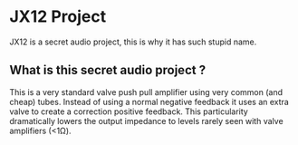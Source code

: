 # JX12 Project

JX12 is a secret audio project, this is why it has such stupid name. 

## What is this secret audio project ?

This is a very standard valve push pull amplifier using very common (and cheap) tubes. Instead of using a normal negative feedback it uses an extra valve to create a correction positive feedback. This particularity dramatically lowers the output impedance to levels rarely seen with valve amplifiers (<1Ω). 
